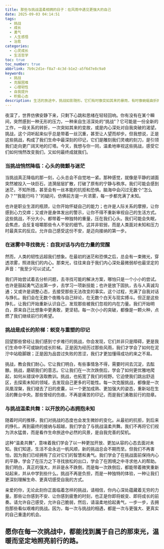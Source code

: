 ```yaml
---
title: 那些与挑战温柔相拥的日子：在风雨中遇见更强大的自己
date: 2025-09-03 04:14:51
tags:
  - 挑战
  - 成长
  - 勇气
  - 人生感悟
  - 治愈
categories:
  - 心灵成长
  - 生活哲学
toc: true
toc_number: true
abbrlink: 7b9c2d1e-f8a7-4c3d-b1e2-a5f6d7e8c9a0
keywords:
  - 挑战
  - 克服困难
  - 心理韧性
  - 自我提升
  - 积极心态
description: 生活的旅途中，挑战如影随形。它们有时像突如其来的暴雨，有时像蜿蜒曲折的山路。但正是这些看似艰难的时刻，雕刻着我们的灵魂，磨砺着我们的意志，让我们在一次次跌倒与爬起中，遇见一个更加真实、更加坚韧的自己。这篇文章，想与你一同感受挑战带来的深层触动，并从中汲取前行的力量。
---
```


夜深了，世界仿佛安静下来，只剩下心跳和思绪在轻轻回响。你有没有在某个瞬间，突然感到一种无形的压力，一种来自生活深处的“挑战”？它可能是一份全新的工作，一段关系的转折，一次突如其来的变故，或是内心深处对自我突破的渴望。挑战，这个词听起来似乎总是带着一丝沉重，甚至让人望而却步。但我想说，正是这些挑战，构成了我们生命中最深刻的印记，它们是雕刻我们灵魂的刻刀，是引领我们走向更广阔天地的灯塔。今天，我想与你一同，温柔地审视这些挑战，感受它们如何悄然改变我们，又如何最终成就我们。

### 当挑战悄然降临：心头的微颤与迷茫

当挑战真正降临的那一刻，心头总会不自觉地一紧。那种感觉，就像是平静的湖面突然被投入一块巨石，涟漪层层扩散，打破了原有的宁静与秩序。我们可能会感到迷茫，不知所措，甚至会有一丝本能的抗拒和恐惧。脑海中会闪过无数个“怎么办？”“我能行吗？”的疑问，仿佛前方是一片浓雾，每一步都充满了未知。

也许是职业生涯的瓶颈，让你开始怀疑自己的能力；也许是人际关系的摩擦，让你感到心力交瘁；又或许是身体发出的警示，让你不得不重新审视自己的生活方式。这些挑战，不分大小，都带着一种独特的重量，压在我们心头。我们可能会失眠，会焦虑，会反复咀嚼那些令人不安的细节。这并非软弱，而是人类面对未知和压力时最真实的反应。允许自己感受这份不安，是迈向接纳的第一步。

### 在迷雾中寻找微光：自我对话与内在力量的觉醒

然而，人类的韧性远超我们想象。在最初的迷茫和恐惧之后，总会有一束微光，穿透浓雾，照进我们的内心。那束光，往往来自于我们内心深处最微弱却也最坚定的声音：“我至少可以试试。”

我们开始尝试着去分析问题，去寻找可能的解决方案，哪怕只是一个小小的尝试。也许是鼓起勇气迈出第一步，去学习一项新技能；也许是放下固执，去与人真诚沟通；又或许是调整心态，去接受那些无法改变的事实。这个过程，充满了自我对话与挣扎。我们会在无数个夜晚与自己辩论，在无数个白天与现实搏斗。但正是这些挣扎，让我们开始重新认识自己，发现那些被我们忽视的内在力量。我们开始明白，原来自己比想象中更勇敢，更坚韧。每一次小小的突破，都像是一颗火种，点燃了我们继续前行的希望。

### 挑战是成长的阶梯：蜕变与重塑的印记

回望那些曾经让我们感到寸步难行的挑战，你会发现，它们并非只是障碍，更是我们生命中不可或缺的成长阶梯。正是因为经历过那些风雨，我们才学会了如何在泥泞中站稳脚跟；正是因为品尝过失败的苦涩，我们才更加懂得成功的来之不易。

挑战，教会我们耐心。它让我们明白，有些事情急不得，需要时间去沉淀，去酝酿。挑战，磨砺我们的意志。它让我们在一次次跌倒后，学会了如何更优雅地爬起，如何从错误中汲取教训。挑战，也拓宽了我们的视野。它迫使我们跳出舒适区，去探索未知的领域，去发现自己更多的可能性。每一次克服挑战，都像是一次凤凰涅槃，我们褪去了旧的皮囊，以一个更加成熟、更加强大的姿态，重新站在生活的舞台中央。那些曾经的伤痕，不再是痛苦的印记，而是我们勇敢前行的勋章。

### 与挑战温柔共舞：以开放的心态拥抱未知

随着时间的推移，我们对挑战的态度也会发生微妙的变化。从最初的抗拒，到后来的挣扎，再到最终的接纳与超越，我们学会了与挑战温柔共舞。我们不再将它们视为洪水猛兽，而是看作生命旅途中必然的风景，是自我完善的契机。

这种“温柔共舞”，意味着我们学会了以一种更加开放、更加从容的心态去面对未知。我们知道，生活不会永远一帆风顺，新的挑战总会不期而至。但我们不再害怕，因为我们已经拥有了应对它们的智慧和勇气。我们学会了在挑战面前保持内心的平静，学会了在压力之下寻找放松的出口，学会了在困境之中寻求他人的帮助。我们明白，真正的强大，并非是永不跌倒，而是每一次跌倒后，都能带着微笑重新站起来，并从中学到些什么。挑战不再是负担，而是一种独特的体验，一种让我们更深刻理解生命、更真切感受自我的方式。

亲爱的你，无论此刻你正面临着怎样的挑战，请相信，你内心深处蕴藏着无穷的力量。那些让你感到不安、让你感到疲惫的时刻，也正是你即将蜕变、即将成长的前奏。请允许自己感受，允许自己脆弱，然后，请温柔地拾起勇气，一步一步，去拥抱那些看似艰难的挑战。因为，每一次与挑战的相遇，都是一次与更强大、更真实的自己重逢的机会。

愿你在每一次挑战中，都能找到属于自己的那束光，温暖而坚定地照亮前行的路。
---